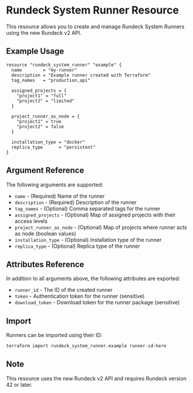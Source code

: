 # Rundeck System Runner Resource

This resource allows you to create and manage Rundeck System Runners using the new Rundeck v2 API.

## Example Usage

```hcl
resource "rundeck_system_runner" "example" {
  name        = "my-runner"
  description = "Example runner created with Terraform"
  tag_names   = "production,api"
  
  assigned_projects = {
    "project1" = "full"
    "project2" = "limited"
  }
  
  project_runner_as_node = {
    "project1" = true
    "project2" = false
  }
  
  installation_type = "docker"
  replica_type      = "persistent"
}
```

## Argument Reference

The following arguments are supported:

- `name` - (Required) Name of the runner
- `description` - (Required) Description of the runner
- `tag_names` - (Optional) Comma separated tags for the runner
- `assigned_projects` - (Optional) Map of assigned projects with their access levels
- `project_runner_as_node` - (Optional) Map of projects where runner acts as node (boolean values)
- `installation_type` - (Optional) Installation type of the runner
- `replica_type` - (Optional) Replica type of the runner

## Attributes Reference

In addition to all arguments above, the following attributes are exported:

- `runner_id` - The ID of the created runner
- `token` - Authentication token for the runner (sensitive)
- `download_token` - Download token for the runner package (sensitive)

## Import

Runners can be imported using their ID:

```bash
terraform import rundeck_system_runner.example runner-id-here
```

## Note

This resource uses the new Rundeck v2 API and requires Rundeck version 42 or later.
